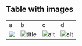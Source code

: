 ## Table with images

<table>
  <tr>
    <td>a</td>
    <td>b</td>
    <td>c</td>
    <td>d</td>
  </tr>
  <tr>
    <td><img src="https://hlx.blob.core.windows.net/external/19c0cf25413106c81920d75078ee2ef30a55d52e7"></td>
    <td><img src="https://hlx.blob.core.windows.net/external/19c0cf25413106c81920d75078ee2ef30a55d52e7" title="title"></td>
    <td><img src="https://hlx.blob.core.windows.net/external/19c0cf25413106c81920d75078ee2ef30a55d52e7" alt="alt" title="title"></td>
    <td><img src="https://hlx.blob.core.windows.net/external/19c0cf25413106c81920d75078ee2ef30a55d52e7" alt="alt"></td>
  </tr>
</table>
